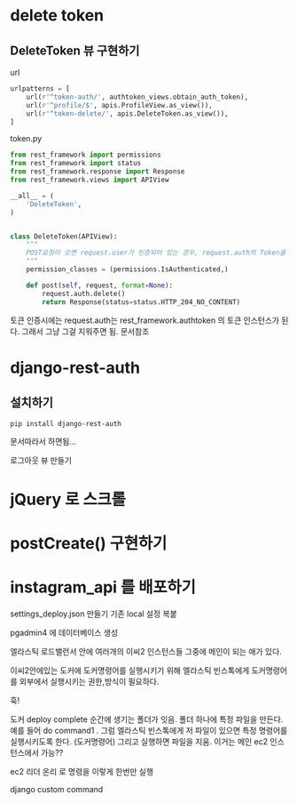 # delete token

## DeleteToken 뷰 구현하기

url

```python
urlpatterns = [
    url(r'^token-auth/', authtoken_views.obtain_auth_token),
    url(r'^profile/$', apis.ProfileView.as_view()),
    url(r'^token-delete/', apis.DeleteToken.as_view()),
]
```

token.py

```python
from rest_framework import permissions
from rest_framework import status
from rest_framework.response import Response
from rest_framework.views import APIView

__all__ = (
    'DeleteToken',
)


class DeleteToken(APIView):
    """
    POST요청이 오면 request.user가 인증되어 있는 경우, request.auth의 Token을 삭제 (숙제)
    """
    permission_classes = (permissions.IsAuthenticated,)

    def post(self, request, format=None):
        request.auth.delete()
        return Response(status=status.HTTP_204_NO_CONTENT)
```

토큰 인증시에는 request.auth는 rest_framework.authtoken 의 토큰 인스턴스가 된다. 그래서 그냥 그걸 지워주면 됨. 문서참조





# django-rest-auth

## 설치하기 

`pip install django-rest-auth`

문서따라서 하면됨...



로그아웃 뷰 만들기







# jQuery 로 스크롤 





# postCreate() 구현하기





# instagram_api 를 배포하기

settings_deploy.json 만들기 기존 local 설정 복붙

pgadmin4 에 데이터베이스 생성





엘라스틱 로드밸런서 안에 여러개의 이씨2 인스턴스들 그중에 메인이 되는 애가 있다.

이씨2안에있는 도커에 도커명령어를 실행시키기 위해 엘라스틱 빈스톡에게 도커명령어를 외부에서 실행시키는 권한,방식이 필요하다. 

훅!



도커 deploy complete 순간에 생기는 폴더가 잇음. 폴더 하나에 특정 파일을 만든다. 예를 들어 do command1 . 그럼 엘라스틱 빈스톡에게 저 파일이 있으면 특정 명령어를 실행시키도록 한다. (도커명령어) 그리고 실행하면 파일을 지움. 이거는 메인 ec2 인스턴스에서 가능??



ec2 리더 온리 로 명령을 이렇게 한번만 실행



django custom command

